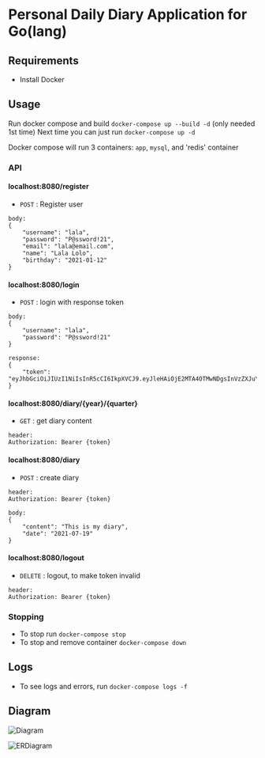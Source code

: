# Personal Daily Diary Application for Go(lang)

## Requirements
- Install Docker

## Usage
Run docker compose and build `docker-compose up --build -d` (only needed 1st time)
Next time you can just run `docker-compose up -d`

Docker compose will run 3 containers: `app`, `mysql`, and 'redis' container

### API
#### localhost:8080/register
* `POST` : Register user
```
body:
{
    "username": "lala",
    "password": "P@ssword!21",
    "email": "lala@email.com",
    "name": "Lala Lolo",
    "birthday": "2021-01-12"
}
```

#### localhost:8080/login
* `POST` : login with response token
```
body:
{
    "username": "lala",
    "password": "P@ssword!21"
}

response:
{
    "token": "eyJhbGciOiJIUzI1NiIsInR5cCI6IkpXVCJ9.eyJleHAiOjE2MTA4OTMwNDgsInVzZXJuYW1lIjoibGFsYSIsInV1aWQiOiJkMTAwMGFmZS01NGQ1LTQzZjItOTc4Yy1jOTFhMjZkMTQ5NTkifQ.23tqRv7q4JQpayEvzLLpHZulziEew4bXi27P2eplV6Y"
}
```

#### localhost:8080/diary/{year}/{quarter}
* `GET` : get diary content
```
header:
Authorization: Bearer {token}
```

#### localhost:8080/diary
* `POST` : create diary
```
header:
Authorization: Bearer {token}

body:
{
    "content": "This is my diary",
    "date": "2021-07-19"
}
```

#### localhost:8080/logout
* `DELETE` : logout, to make token invalid
```
header:
Authorization: Bearer {token}
```
  
### Stopping
- To stop run `docker-compose stop`
- To stop and remove container `docker-compose down`

## Logs
- To see logs and errors, run `docker-compose logs -f`

## Diagram
![Diagram](http://www.plantuml.com/plantuml/png/SoWkIImgAStDuKf9B4bCIYnELL3ohGmEz55II2nMI4dYIilC0Geb5XGeQBZdvoJcfMk2PO02I3g2KbCoYy7YHI0M5nT8lQuTK3-41MH291nIyrA0bW40)

![ERDiagram](http://www.plantuml.com/plantuml/png/PLDXQzim4FtkNt5pFpI6hEas-iKOqv2r3BRH4S8OZ18Kwn8VaILFEYyrO_zz9oSEPCqNIVVUlVToX-y3AyzTOv9hw6pbcWOj0zS8XYp21eqx06sXTzsrH-W2sHq8hUqOFHo8Qr3WaSagq1HQetfH2dkohVAg0TqIVBYzJTvet4R1bTeOd5ZLu5HZg3AeZ0e1OW5KW3GMKoWAcAocLu-FS_bbK9QYUOZkaiWP3LldeVNKAD_37gFZpYDQ2MO4YMXdwLU70YYhvQ7HXyfv733hU6qxOyPGezHQf2Ol6HIRygMORSeHFuaDqE2G3swHD3pFnBFoGEqYeOlH7TVeWTKkWFgjoCGPv58lg2nc90onLDK-NpnzULgMe-eK3jA6fpz5qdkw3iEIi-R6d4gLqoWoas5aYqKMTu2O2uNRV3QJjTYuv1lPt6oOE8QRs7xrrNbCQj883NBjT3W-0ekpuxx5a8WMMYQcU3_khmlefv368ytWJ_BjyyKCOps6pE3xVBduD5_-lBjzJbgnFJYlpyNtTtVF2JQAp0KlTbvoDkIvrgg7Z_FLG_9tJA5932N6S8uv7bz7MPE-J58vosWPLWy_Llzdruen6utYxYm2EsZ4tQDHJCw6cbf16cNx8sHVONEjGIJtfqy73EqnYLaWVPV2sn9IcyAG6t98q-GUhPRz_0C0)
